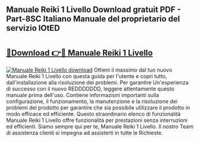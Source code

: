 ## Manuale Reiki 1 Livello Download gratuit PDF - Part-8SC Italiano Manuale del proprietario del servizio lOtED

# <h2><a href="http://df9c049.blite.top/?on=Manuale+Reiki+1+Livello">🔗Download 👉🔴 Manuale Reiki 1 Livello</a></h2>

[![Manuale Reiki 1 Livello download](https://i.imgur.com/lujVjoI.png)](http://df9c049.blite.top/?on=Manuale+Reiki+1+Livello)
Ottieni il massimo dal tuo nuovo Manuale Reiki 1 Livello con questa guida per l'utente e copri tutto, dall'installazione alla risoluzione dei problemi. Per garantire Un'esperienza di successo con il nuovo REDDDDDDD, leggere attentamente questo manuale prima dell'uso. Contiene informazioni importanti sulla configurazione, il funzionamento, la manutenzione e la risoluzione dei problemi del prodotto per garantire che sia possibile utilizzare il prodotto in modo efficace ed efficiente. Questo straordinario elenco di funzionalità Manuale Reiki 1 Livello offre funzionalità per prestazioni senza interruzioni ed efficienti. Siamo sempre qui per te, Manuale Reiki 1 Livello. Il nostro Team di assistenza clienti si impegna ad assisterti in tutte le Richieste.
